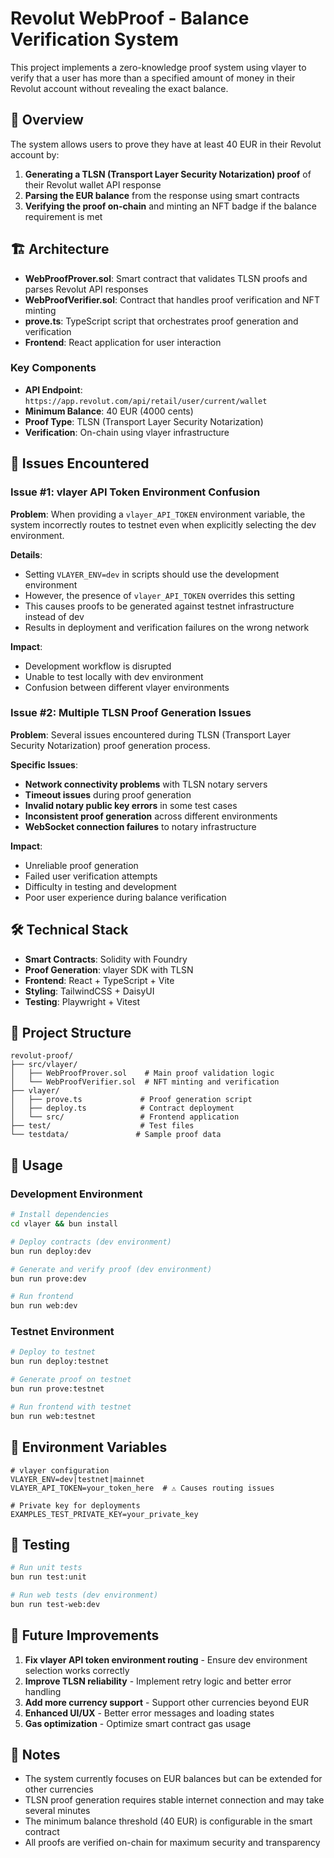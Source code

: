 # Revolut WebProof - Balance Verification System

This project implements a zero-knowledge proof system using vlayer to verify that a user has more than a specified amount of money in their Revolut account without revealing the exact balance.

## 🎯 Overview

The system allows users to prove they have at least 40 EUR in their Revolut account by:

1. **Generating a TLSN (Transport Layer Security Notarization) proof** of their Revolut wallet API response
2. **Parsing the EUR balance** from the response using smart contracts
3. **Verifying the proof on-chain** and minting an NFT badge if the balance requirement is met

## 🏗️ Architecture

- **WebProofProver.sol**: Smart contract that validates TLSN proofs and parses Revolut API responses
- **WebProofVerifier.sol**: Contract that handles proof verification and NFT minting
- **prove.ts**: TypeScript script that orchestrates proof generation and verification
- **Frontend**: React application for user interaction

### Key Components

- **API Endpoint**: `https://app.revolut.com/api/retail/user/current/wallet`
- **Minimum Balance**: 40 EUR (4000 cents)
- **Proof Type**: TLSN (Transport Layer Security Notarization)
- **Verification**: On-chain using vlayer infrastructure

## 🚨 Issues Encountered

### Issue #1: vlayer API Token Environment Confusion

**Problem**: When providing a `vlayer_API_TOKEN` environment variable, the system incorrectly routes to testnet even when explicitly selecting the dev environment.

**Details**:

- Setting `VLAYER_ENV=dev` in scripts should use the development environment
- However, the presence of `vlayer_API_TOKEN` overrides this setting
- This causes proofs to be generated against testnet infrastructure instead of dev
- Results in deployment and verification failures on the wrong network

**Impact**:

- Development workflow is disrupted
- Unable to test locally with dev environment
- Confusion between different vlayer environments

### Issue #2: Multiple TLSN Proof Generation Issues

**Problem**: Several issues encountered during TLSN (Transport Layer Security Notarization) proof generation process.

**Specific Issues**:

- **Network connectivity problems** with TLSN notary servers
- **Timeout issues** during proof generation
- **Invalid notary public key errors** in some test cases
- **Inconsistent proof generation** across different environments
- **WebSocket connection failures** to notary infrastructure

**Impact**:

- Unreliable proof generation
- Failed user verification attempts
- Difficulty in testing and development
- Poor user experience during balance verification

## 🛠️ Technical Stack

- **Smart Contracts**: Solidity with Foundry
- **Proof Generation**: vlayer SDK with TLSN
- **Frontend**: React + TypeScript + Vite
- **Styling**: TailwindCSS + DaisyUI
- **Testing**: Playwright + Vitest

## 📁 Project Structure

```
revolut-proof/
├── src/vlayer/
│   ├── WebProofProver.sol    # Main proof validation logic
│   └── WebProofVerifier.sol  # NFT minting and verification
├── vlayer/
│   ├── prove.ts             # Proof generation script
│   ├── deploy.ts            # Contract deployment
│   └── src/                 # Frontend application
├── test/                    # Test files
└── testdata/               # Sample proof data
```

## 🚀 Usage

### Development Environment

```bash
# Install dependencies
cd vlayer && bun install

# Deploy contracts (dev environment)
bun run deploy:dev

# Generate and verify proof (dev environment)
bun run prove:dev

# Run frontend
bun run web:dev
```

### Testnet Environment

```bash
# Deploy to testnet
bun run deploy:testnet

# Generate proof on testnet
bun run prove:testnet

# Run frontend with testnet
bun run web:testnet
```

## 🔧 Environment Variables

```env
# vlayer configuration
VLAYER_ENV=dev|testnet|mainnet
VLAYER_API_TOKEN=your_token_here  # ⚠️ Causes routing issues

# Private key for deployments
EXAMPLES_TEST_PRIVATE_KEY=your_private_key
```

## 🧪 Testing

```bash
# Run unit tests
bun run test:unit

# Run web tests (dev environment)
bun run test-web:dev
```

## 🎯 Future Improvements

1. **Fix vlayer API token environment routing** - Ensure dev environment selection works correctly
2. **Improve TLSN reliability** - Implement retry logic and better error handling
3. **Add more currency support** - Support other currencies beyond EUR
4. **Enhanced UI/UX** - Better error messages and loading states
5. **Gas optimization** - Optimize smart contract gas usage

## 📝 Notes

- The system currently focuses on EUR balances but can be extended for other currencies
- TLSN proof generation requires stable internet connection and may take several minutes
- The minimum balance threshold (40 EUR) is configurable in the smart contract
- All proofs are verified on-chain for maximum security and transparency
